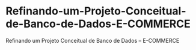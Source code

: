 # Refinando-um-Projeto-Conceitual-de-Banco-de-Dados-E-COMMERCE
Refinando um Projeto Conceitual de Banco de Dados – E-COMMERCE
